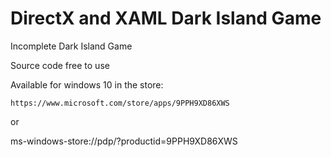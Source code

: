 
# DirectX and XAML Dark Island Game

Incomplete Dark Island Game

Source code free to use

Available for windows 10 in the store:

	https://www.microsoft.com/store/apps/9PPH9XD86XWS
  
  or
  
  ms-windows-store://pdp/?productid=9PPH9XD86XWS
  
  
  
